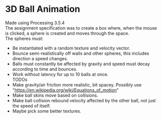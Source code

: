 # 3D Ball Animation
Made using Processing 3.5.4 \
The assignment specification was to create a box where, when the mouse is clicked, a sphere is created and moves through the space. \
The spheres must:
* Be instantiated with a random texture and velocity vector.
* Bounce semi-realistically off walls and other spheres, this includes direction a speed changes.
* Balls must constantly be affected by gravity and speed must decay according to time and bounces.
* Work without latency for up to 10 balls at once.
 \
TODOs
* Make gravity/air friction more realistic, bit spacey. Possibly use "https://en.wikipedia.org/wiki/Equations_of_motion"
* Make ball skins move based on collisions.
* Make ball collision rebound velocity affected by the other ball, not just the speed of itself.
* Maybe pick some better textures.
